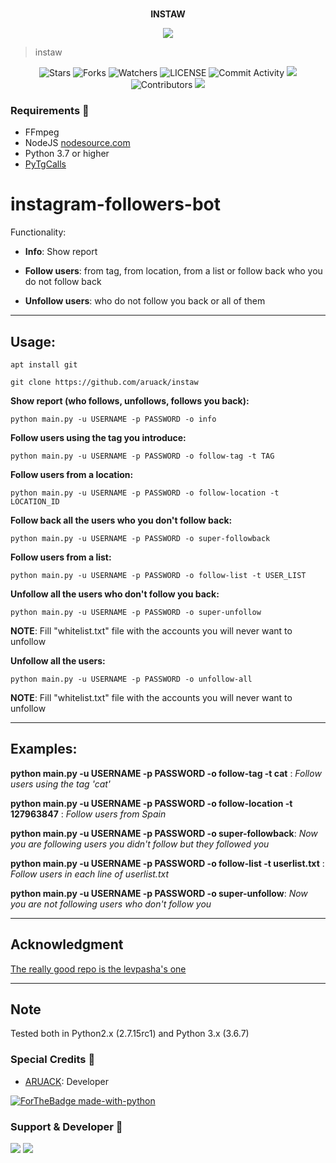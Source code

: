 <p align="center">
    <br><b> INSTAW </b><br>
</p>
<p align="center"><a href="https://t.me/aruacksupport"><img src="https://telegra.ph/file/0a16484862e6bed471a49.jpg"></a></p>

> instaw 

<p align="center">
    <img src="https://img.shields.io/github/stars/aruack/instaw?style=for-the-badge" alt="Stars">
    <img src="https://img.shields.io/github/forks/aruack/instaw?style=for-the-badge" alt="Forks">
    <img src="https://img.shields.io/github/watchers/aruack/instaw?style=for-the-badge" alt="Watchers">
    <img src="https://img.shields.io/github/license/aruack/instaw?style=for-the-badge" alt="LICENSE">
    <img src="https://img.shields.io/github/commit-activity/w/aruack/instaw?style=for-the-badge" alt="Commit Activity">
    <a href="https://github.com/aruack/instaw/commits/aruack"> <img src="https://img.shields.io/github/last-commit/aruack/instaw?color=blue&logo=github&logoColor=green&style=for-the-badge" /></a>
    <img src="https://img.shields.io/github/contributors/aruack/instaw?style=for-the-badge" alt="Contributors">
    <a href="https://pypi.org/project/Pyrogram/"> <img src="https://img.shields.io/pypi/v/pyrogram?color=yellow&label=pyrogram&logo=python&logoColor=green&style=for-the-badge" /></a>
</p>

<h3>Requirements 📝</h3>

- FFmpeg
- NodeJS [nodesource.com](https://nodesource.com/)
- Python 3.7 or higher
- [PyTgCalls](https://github.com/pytgcalls/pytgcalls)

# instagram-followers-bot

Functionality: 

- **Info**: Show report

- **Follow users**: from tag, from location, from a list or follow back who you do not follow back

- **Unfollow users**: who do not follow you back or all of them

---------------------

## Usage: 

```
apt install git
```

```
git clone https://github.com/aruack/instaw
```

**Show report (who follows, unfollows, follows you back):**
```
python main.py -u USERNAME -p PASSWORD -o info
```

**Follow users using the tag you introduce:**

```
python main.py -u USERNAME -p PASSWORD -o follow-tag -t TAG
```

**Follow users from a location:**

```
python main.py -u USERNAME -p PASSWORD -o follow-location -t LOCATION_ID
```

**Follow back all the users who you don't follow back:**
```
python main.py -u USERNAME -p PASSWORD -o super-followback
```

**Follow users from a list:**

```
python main.py -u USERNAME -p PASSWORD -o follow-list -t USER_LIST
```

**Unfollow all the users who don't follow you back:**
```
python main.py -u USERNAME -p PASSWORD -o super-unfollow
```
**NOTE**: Fill "whitelist.txt" file with the accounts you will never want to unfollow


**Unfollow all the users:**

```
python main.py -u USERNAME -p PASSWORD -o unfollow-all
```
**NOTE**: Fill "whitelist.txt" file with the accounts you will never want to unfollow

---------------------

## Examples:

**python main.py -u USERNAME -p PASSWORD -o follow-tag -t cat** : *Follow users using the tag 'cat'* 

**python main.py -u USERNAME -p PASSWORD -o follow-location -t 127963847** : *Follow users from Spain*

**python main.py -u USERNAME -p PASSWORD -o super-followback**: *Now you are following users you didn't follow but they followed you*

**python main.py -u USERNAME -p PASSWORD -o follow-list -t userlist.txt** : *Follow users in each line of userlist.txt* 

**python main.py -u USERNAME -p PASSWORD -o super-unfollow**: *Now you are not following users who don't follow you*


---------------------


## Acknowledgment

[The really good repo is the levpasha's one](https://github.com/LevPasha/Instagram-API-python) 

---------------------

## Note

Tested both in Python2.x (2.7.15rc1) and Python 3.x (3.6.7)



### Special Credits 💖
- [ARUACK](https://github.com/officalkumar): Developer

[![ForTheBadge made-with-python](http://ForTheBadge.com/images/badges/made-with-python.svg)](https://www.python.org/)

### Support & Developer 🎑
<a href="https://telegram.me/aruacksupport"><img src="https://img.shields.io/badge/Join-Support%20Group-blue.svg?style=for-the-badge&logo=Telegram"></a> <a href="https://telegram.me/aruackofficial"><img src="https://img.shields.io/badge/%20Developer-blue.svg?style=for-the-badge&logo=Telegram"></a>
